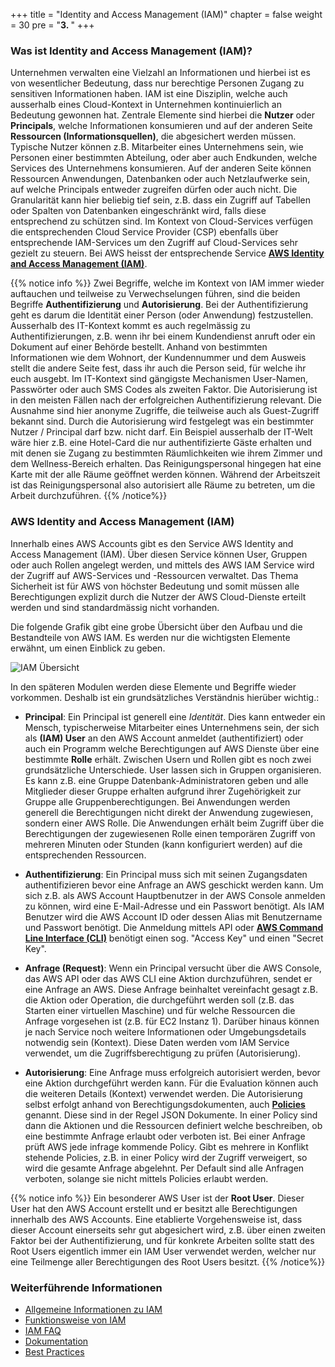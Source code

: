 +++
title = "Identity and Access Management (IAM)"
chapter = false
weight = 30
pre = "<b>3. </b>"
+++

### Was ist Identity and Access Management (IAM)?
Unternehmen verwalten eine Vielzahl an Informationen und hierbei ist es von wesentlicher Bedeutung, dass nur berechtige
Personen Zugang zu sensitiven Informationen haben. IAM ist eine Disziplin, welche auch ausserhalb eines Cloud-Kontext
in Unternehmen kontinuierlich an Bedeutung gewonnen hat. Zentrale Elemente sind hierbei die **Nutzer** oder **Principals**, welche
Informationen konsumieren und auf der anderen Seite **Ressourcen (Informationsquellen)**, die abgesichert werden müssen.
Typische Nutzer können z.B. Mitarbeiter eines Unternehmens sein, wie Personen einer bestimmten Abteilung, oder aber
auch Endkunden, welche Services des Unternehmens konsumieren. Auf der anderen Seite können Ressourcen Anwendungen, Datenbanken
oder auch Netzlaufwerke sein, auf welche Principals entweder zugreifen dürfen oder auch nicht. Die Granularität kann hier 
beliebig tief sein, z.B. dass ein Zugriff auf Tabellen oder Spalten von Datenbanken eingeschränkt wird, falls diese
entsprechend zu schützen sind. Im Kontext von Cloud-Services verfügen die entsprechenden Cloud Service Provider (CSP)
ebenfalls über entsprechende IAM-Services um den Zugriff auf Cloud-Services sehr gezielt zu steuern. Bei AWS heisst
der entsprechende Service **[AWS Identity and Access Management (IAM)](https://aws.amazon.com/de/iam/)**.

{{% notice info %}}
Zwei Begriffe, welche im Kontext von IAM immer wieder auftauchen und teilweise zu Verwechselungen führen, sind die beiden 
Begriffe **Authentifizierung** und **Autorisierung**. Bei der Authentifizierung geht es darum die Identität einer Person 
(oder Anwendung) festzustellen. Ausserhalb des IT-Kontext kommt es auch regelmässig zu Authentifizierungen, z.B. wenn 
ihr bei einem Kundendienst anruft oder ein Dokument auf einer Behörde bestellt. Anhand von bestimmten Informationen wie 
dem Wohnort, der Kundennummer und dem Ausweis stellt die andere Seite fest, dass ihr auch die Person seid, für welche 
ihr euch ausgebt. Im IT-Kontext sind gängigste Mechanismen User-Namen, Passwörter oder auch SMS Codes als zweiten Faktor.
Die Autorisierung ist in den meisten Fällen nach der erfolgreichen Authentifizierung relevant. Die Ausnahme sind hier 
anonyme Zugriffe, die teilweise auch als Guest-Zugriff bekannt sind. Durch die Autorisierung wird festgelegt was ein bestimmter
Nutzer / Principal darf bzw. nicht darf. Ein Beispiel ausserhalb der IT-Welt wäre hier z.B. eine Hotel-Card die nur 
authentifizierte Gäste erhalten und mit denen sie Zugang zu bestimmten Räumlichkeiten wie ihrem Zimmer und dem
Wellness-Bereich erhalten. Das Reinigungspersonal hingegen hat eine Karte mit der alle Räume geöffnet werden können. Während der Arbeitszeit ist das Reinigungspersonal also autorisiert alle Räume zu betreten, um die Arbeit durchzuführen.
{{% /notice%}}

### AWS Identity and Access Management (IAM)
Innerhalb eines AWS Accounts gibt es den Service AWS Identity and Access Management (IAM). Über diesen Service können
User, Gruppen oder auch Rollen angelegt werden, und mittels des AWS IAM Service wird der Zugriff auf AWS-Services 
und -Ressourcen verwaltet. Das Thema Sicherheit ist für AWS von höchster Bedeutung und somit müssen alle Berechtigungen 
explizit durch die Nutzer der AWS Cloud-Dienste erteilt werden und sind standardmässig nicht vorhanden. 

Die folgende Grafik gibt eine grobe Übersicht über den Aufbau und die Bestandteile von AWS IAM. Es werden nur die 
wichtigsten Elemente erwähnt, um einen Einblick zu geben.

![IAM Übersicht](/images/iam_explained.png)

In den späteren Modulen werden diese Elemente und Begriffe wieder vorkommen. Deshalb ist ein grundsätzliches Verständnis hierüber wichtig.:
- **Principal**: Ein Principal ist generell eine _Identität_. Dies kann entweder ein Mensch, typischerweise Mitarbeiter eines 
Unternehmens sein, der sich als **(IAM) User** an den AWS Account anmeldet (authentifiziert) oder auch ein Programm welche Berechtigungen
auf AWS Dienste über eine bestimmte **Rolle** erhält. Zwischen Usern und Rollen gibt es noch zwei grundsätzliche Unterschiede.
User lassen sich in Gruppen organisieren. Es kann z.B. eine Gruppe Datenbank-Administratoren geben und alle Mitglieder dieser
Gruppe erhalten aufgrund ihrer Zugehörigkeit zur Gruppe alle Gruppenberechtigungen. Bei Anwendungen werden generell die 
Berechtigungen nicht direkt der Anwendung zugewiesen, sondern einer AWS Rolle. Die Anwendungen erhält beim Zugriff über
die Berechtigungen der zugewiesenen Rolle einen temporären Zugriff von mehreren Minuten oder Stunden (kann konfiguriert werden)
auf die entsprechenden Ressourcen. 

- **Authentifizierung**: Ein Principal muss sich mit seinen Zugangsdaten authentifizieren bevor eine Anfrage an AWS geschickt werden kann.
Um sich z.B. als AWS Account Hauptbenutzer in der AWS Console anmelden zu können, wird eine E-Mail-Adresse und ein Passwort benötigt.
Als IAM Benutzer wird die AWS Account ID oder dessen Alias mit Benutzername und Passwort benötigt.
Die Anmeldung mittels API oder **[AWS Command Line Interface (CLI)](https://aws.amazon.com/cli/)** benötigt einen sog. "Access Key" und einen "Secret Key".

- **Anfrage (Request)**: Wenn ein Principal versucht über die AWS Console, das AWS API oder das AWS CLI eine Aktion durchzuführen, 
sendet er eine Anfrage an AWS. Diese Anfrage beinhaltet vereinfacht gesagt z.B. die Aktion oder Operation, die durchgeführt werden soll
(z.B. das Starten einer virtuellen Maschine) und für welche Ressourcen die Anfrage vorgesehen ist (z.B. für EC2 Instanz 1). 
Darüber hinaus können je nach Service noch weitere Informationen oder Umgebungsdetails notwendig sein (Kontext). Diese Daten werden 
vom IAM Service verwendet, um die Zugriffsberechtigung zu prüfen (Autorisierung).

- **Autorisierung**: Eine Anfrage muss erfolgreich autorisiert werden, bevor eine Aktion durchgeführt werden kann. 
Für die Evaluation können auch die weiteren Details (Kontext) verwendet werden. Die Autorisierung selbst erfolgt anhand 
von Berechtigungsdokumenten, auch **[Policies](https://docs.aws.amazon.com/IAM/latest/UserGuide/access_policies.html)** genannt. 
Diese sind in der Regel JSON Dokumente. In einer Policy sind dann die Aktionen und die Ressourcen definiert welche beschreiben, 
ob eine bestimmte Anfrage erlaubt oder verboten ist. Bei einer Anfrage prüft AWS jede infrage kommende Policy. Gibt es 
mehrere in Konflikt stehende Policies, z.B. in einer Policy wird der Zugriff verweigert, so wird die gesamte Anfrage abgelehnt. 
Per Default sind alle Anfragen verboten, solange sie nicht mittels Policies erlaubt werden.

{{% notice info %}}
Ein besonderer AWS User ist der **Root User**. Dieser User hat den AWS Account erstellt und er besitzt  alle Berechtigungen innerhalb
des AWS Accounts. Eine etablierte Vorgehensweise ist, dass dieser Account einerseits sehr gut abgesichert wird, z.B. über einen 
zweiten Faktor bei der Authentifizierung, und für konkrete Arbeiten sollte statt des Root Users eigentlich immer ein IAM User verwendet
werden, welcher nur eine Teilmenge aller Berechtigungen des Root Users besitzt.
{{% /notice%}}

### Weiterführende Informationen
* [Allgemeine Informationen zu IAM](https://aws.amazon.com/de/iam/)
* [Funktionsweise von IAM](https://docs.aws.amazon.com/de_de/IAM/latest/UserGuide/intro-structure.html)
* [IAM FAQ](https://aws.amazon.com/de/iam/faqs)
* [Dokumentation](https://docs.aws.amazon.com/de_de/IAM/latest/UserGuide/introduction.html)
* [Best Practices](https://docs.aws.amazon.com/IAM/latest/UserGuide/best-practices.html)
